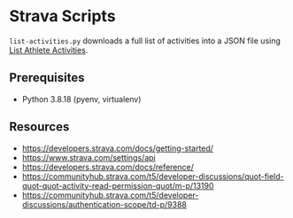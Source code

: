 # Strava Scripts

`list-activities.py` downloads a full list of activities into a JSON file using [List Athlete Activities](https://developers.strava.com/docs/reference/#api-Activities-getLoggedInAthleteActivities).

## Prerequisites

* Python 3.8.18 (pyenv, virtualenv)

## Resources

* https://developers.strava.com/docs/getting-started/
* https://www.strava.com/settings/api
* https://developers.strava.com/docs/reference/
* https://communityhub.strava.com/t5/developer-discussions/quot-field-quot-quot-activity-read-permission-quot/m-p/13190
* https://communityhub.strava.com/t5/developer-discussions/authentication-scope/td-p/9388
